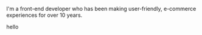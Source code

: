 I'm a front-end developer who has been making user-friendly, e-commerce experiences for over 10 years.

hello
